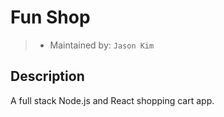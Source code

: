 # Fun Shop
> - Maintained by: `Jason Kim`

## Description
A full stack Node.js and React shopping cart app.
